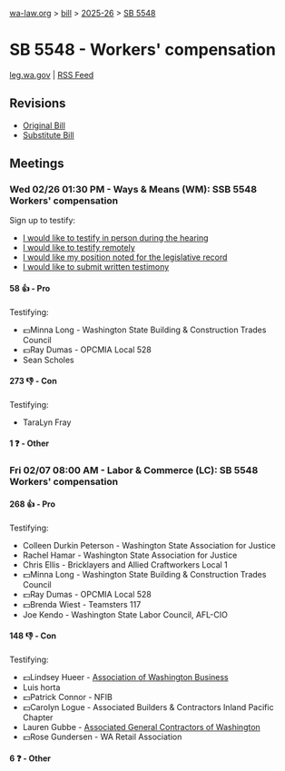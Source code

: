 [wa-law.org](/) > [bill](/bill/) > [2025-26](/bill/2025-26/) > [SB 5548](/bill/2025-26/sb/5548/)

# SB 5548 - Workers' compensation
[leg.wa.gov](https://app.leg.wa.gov/billsummary?BillNumber=5548&Year=2025&Initiative=false) | [RSS Feed](./rss.xml)

## Revisions
* [Original Bill](1/)
* [Substitute Bill](S/)

## Meetings
### Wed 02/26 01:30 PM - Ways & Means (WM): SSB 5548 Workers' compensation
Sign up to testify:
* [I would like to testify in person during the hearing](https://app.leg.wa.gov/csi/Testifier/Add?chamber=House&mId=32889&aId=164985&caId=26193&tId=1)
* [I would like to testify remotely](https://app.leg.wa.gov/csi/Testifier/Add?chamber=House&mId=32889&aId=164985&caId=26193&tId=2)
* [I would like my position noted for the legislative record](https://app.leg.wa.gov/csi/Testifier/Add?chamber=House&mId=32889&aId=164985&caId=26193&tId=3)
* [I would like to submit written testimony](https://app.leg.wa.gov/csi/Testifier/Add?chamber=House&mId=32889&aId=164985&caId=26193&tId=4)

#### 58 👍 - Pro
Testifying:
* 💵Minna Long - Washington State Building & Construction Trades Council
* 💵Ray Dumas - OPCMIA Local 528
* Sean Scholes

#### 273 👎 - Con
Testifying:
* TaraLyn Fray

#### 1 ❓ - Other

### Fri 02/07 08:00 AM - Labor & Commerce (LC): SB 5548 Workers' compensation
#### 268 👍 - Pro
Testifying:
* Colleen Durkin Peterson - Washington State Association for Justice
* Rachel Hamar - Washington State Association for Justice
* Chris Ellis - Bricklayers and Allied Craftworkers Local 1
* 💵Minna Long - Washington State Building & Construction Trades Council
* 💵Ray Dumas - OPCMIA Local 528
* 💵Brenda Wiest - Teamsters 117
* Joe Kendo - Washington State Labor Council, AFL-CIO

#### 148 👎 - Con
Testifying:
* 💵Lindsey Hueer - [Association of Washington Business](/org/association_of_washington_business/)
* Luis horta
* 💵Patrick Connor - NFIB
* 💵Carolyn Logue - Associated Builders & Contractors Inland Pacific Chapter
* Lauren Gubbe - [Associated General Contractors of Washington](/org/associated_general_contractors_of_washington/)
* 💵Rose Gundersen - WA Retail Association

#### 6 ❓ - Other
